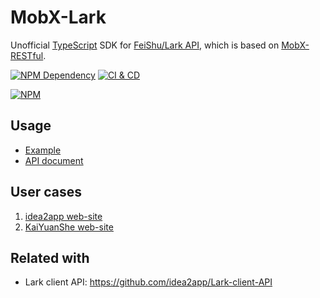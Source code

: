 # MobX-Lark

Unofficial [TypeScript][1] SDK for [FeiShu/Lark API][2], which is based on [MobX-RESTful][3].

[![NPM Dependency](https://img.shields.io/librariesio/github/idea2app/MobX-Lark.svg)][4]
[![CI & CD](https://github.com/idea2app/MobX-Lark/actions/workflows/main.yml/badge.svg)][5]

[![NPM](https://nodei.co/npm/mobx-lark.png?downloads=true&downloadRank=true&stars=true)][6]

## Usage

-   [Example](test/index.spec.ts)
-   [API document](https://idea2app.github.io/MobX-Lark/)

## User cases

1. [idea2app web-site](https://github.com/idea2app/idea2app.github.io/tree/main/models)
2. [KaiYuanShe web-site](https://github.com/kaiyuanshe/kaiyuanshe.github.io/tree/main/models)

## Related with

-   Lark client API: https://github.com/idea2app/Lark-client-API

[1]: https://www.typescriptlang.org/
[2]: https://open.feishu.cn/
[3]: https://github.com/idea2app/MobX-RESTful
[4]: https://libraries.io/npm/mobx-lark
[5]: https://github.com/idea2app/MobX-Lark/actions/workflows/main.yml
[6]: https://nodei.co/npm/mobx-lark/
